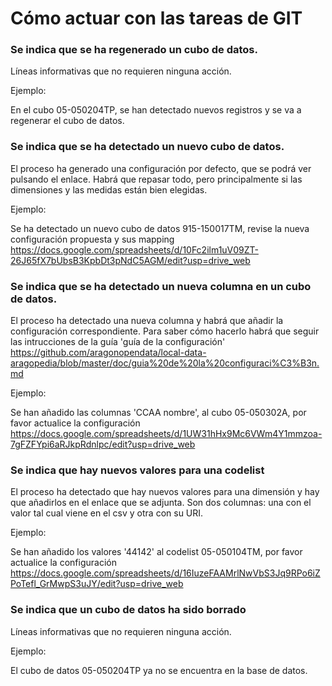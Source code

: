 # Cómo actuar con las tareas de GIT

### Se indica que se ha regenerado un cubo de datos.

Líneas informativas que no requieren ninguna acción.

Ejemplo:

En el cubo 05-050204TP, se han detectado nuevos registros y se va a regenerar el cubo de datos.

### Se indica que se ha detectado un nuevo cubo de datos.

El proceso ha generado una configuración por defecto, que se podrá ver pulsando el enlace. Habrá que repasar todo, pero principalmente si las dimensiones y las medidas están bien elegidas.

Ejemplo:

Se ha detectado un nuevo cubo de datos 915-150017TM, revise la nueva configuración propuesta y sus mapping https://docs.google.com/spreadsheets/d/10Fc2ilm1uV09ZT-26J65fX7bUbsB3KpbDt3pNdC5AGM/edit?usp=drive_web

### Se indica que se ha detectado un nueva columna en un cubo de datos.

El proceso ha detectado una nueva columna y habrá que añadir la configuración correspondiente. Para saber cómo hacerlo habrá que seguir las intrucciones de la guía 'guía de la configuración'  https://github.com/aragonopendata/local-data-aragopedia/blob/master/doc/guia%20de%20la%20configuraci%C3%B3n.md

Ejemplo:

Se han añadido las columnas 'CCAA nombre', al cubo 05-050302A, por favor actualice la configuración https://docs.google.com/spreadsheets/d/1UW31hHx9Mc6VWm4Y1mmzoa-7gFZFYpi6aRJkpRdnlpc/edit?usp=drive_web

### Se indica que hay nuevos valores para una codelist

El proceso ha detectado que hay nuevos valores para una dimensión y hay que añadirlos en el enlace que se adjunta. Son dos columnas: una con el valor tal cual viene en el csv y otra con su URI.

Ejemplo:

Se han añadido los valores '44142' al codelist 05-050104TM, por favor actualice la configuración https://docs.google.com/spreadsheets/d/16IuzeFAAMrlNwVbS3Jq9RPo6iZPoTefl_GrMwpS3uJY/edit?usp=drive_web

### Se indica que un cubo de datos ha sido borrado

Líneas informativas que no requieren ninguna acción.

Ejemplo:

El cubo de datos 05-050204TP ya no se encuentra en la base de datos.
